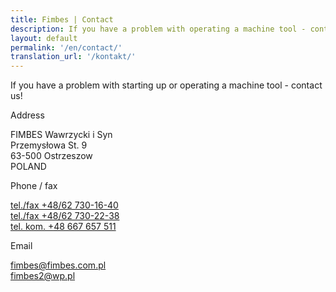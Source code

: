 ```yaml
---
title: Fimbes | Contact
description: If you have a problem with operating a machine tool - contact us.
layout: default
permalink: '/en/contact/'
translation_url: '/kontakt/'
---
```

<div class="container">
    <p class="lead text-center">If you have a problem with starting up or operating a machine tool - contact us!</p>
    <div class="row justify-content-around mt-2">
        <div class="col-md-3">    
            <p>Address</p>
            <p>
                FIMBES Wawrzycki i Syn
                <br>
                Przemysłowa St. 9
                <br>
                63-500 Ostrzeszow
                <br>
                POLAND
            </p>
        </div>
        <div class="col-md-3 my-2">
            <p>Phone / fax</p>
            <a href="tel:+48627301640">tel./fax +48/62 730-16-40</a>
            <br>
            <a href="tel:+48627302238">tel./fax +48/62 730-22-38</a>
            <br>
            <a href="tel:+48667657511 ">tel. kom.  +48 667 657 511</a>
        </div>
        <div class="col-md-3">
            <p>Email</p>
            <a href="mailto:fimbes@fimbes.com.pl">fimbes@fimbes.com.pl</a>
            <br>
            <a href="mailto:fimbes2@wp.pl">fimbes2@wp.pl</a>
        </div>
    </div>
</div>
